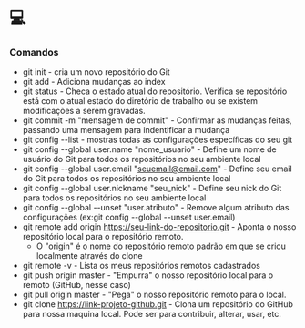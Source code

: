 # :computer:

### Comandos 

- git init -  cria um novo repositório do Git
- git add - Adiciona mudanças ao index
- git status - Checa o estado atual do repositório. Verifica se repositório está com o atual estado do diretório de trabalho ou se existem modificações a serem gravadas.
- git commit -m "mensagem de commit" - Confirmar as mudanças feitas, passando uma mensagem para indentificar a mudança
- git config --list - mostras todas as configurações específicas do seu git 
- git config --global user.name "nome_usuario" - Define um nome de usuário do Git para todos os repositórios no seu ambiente local
- git config --global user.email "seuemail@email.com" - Define seu email do Git para todos os repositórios no seu ambiente local
- git config --global user.nickname "seu_nick" - Define seu nick do Git para todos os repositórios no seu ambiente local
- git config --global --unset "user.atributo" - Remove algum atributo das configurações (ex:git config --global --unset user.email)
- git remote add origin https://seu-link-do-repositorio.git - Aponta o nosso repositório local para o repositório remoto. 
  - O "origin" é o nome do repositório remoto padrão em que se criou localmente através do clone
- git remote -v  - Lista os meus repositórios remotos cadastrados
- git push origin master - "Empurra" o nosso repositório local para o remoto (GitHub, nesse caso)
- git pull origin master - "Pega" o nosso repositório remoto para o local.
- git clone https://link-projeto-github.git - Clona um repositório do GitHub para nossa maquina local. Pode ser para contribuir, alterar, usar, etc.
